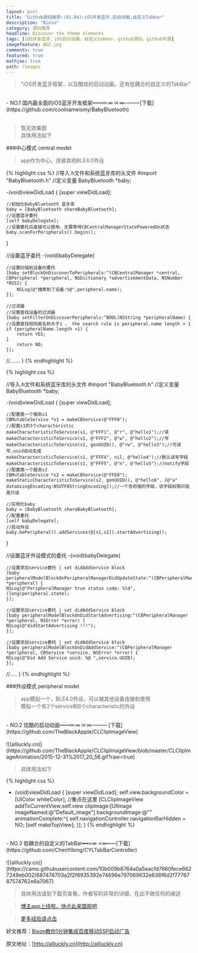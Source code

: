 ```yaml
---
layout: post
title: "Github源码推荐:(01.04):iOS开发蓝牙,启动动画,自定义Tabbar"
description: "Biosn"
category: 源码推荐
headline: Discover the theme elements
tags: [iOS开发蓝牙，iOS启动动画，自定义tabbar，github源码，github开源]
imagefeature: BG2.jpg
comments: true
featured: true
mathjax: true
path: /images
---
```


>&quot;iOS开发蓝牙框架，以及酷炫的启动动画，还有低耦合的自定义的TabBar&quot;

<br>
- NO.1 国内最全面的iOS蓝牙开发框架━━∝∞ ∝∞┅┉┉[下载](https://github.com/coolnameismy/BabyBluetooth) <br>
<br>

> 暂无效果图<br>
> 具体用法如下<br>

###中心模式 central model
<br>

> app作为中心，连接其他BLE4.0外设<br>

{% highlight css %}
//导入.h文件和系统蓝牙库的头文件
#import "BabyBluetooth.h"
//定义变量
BabyBluetooth *baby;

-(void)viewDidLoad {
    [super viewDidLoad];

    //初始化BabyBluetooth 蓝牙库
    baby = [BabyBluetooth shareBabyBluetooth];
    //设置蓝牙委托
    [self babyDelegate];
    //设置委托后直接可以使用，无需等待CBCentralManagerStatePoweredOn状态
    baby.scanForPeripherals().begin();
}

//设置蓝牙委托
-(void)babyDelegate{

    //设置扫描到设备的委托
    [baby setBlockOnDiscoverToPeripherals:^(CBCentralManager *central, CBPeripheral *peripheral, NSDictionary *advertisementData, NSNumber *RSSI) {
        NSLog(@"搜索到了设备:%@",peripheral.name);
    }];

    //过滤器
    //设置查找设备的过滤器
    [baby setFilterOnDiscoverPeripherals:^BOOL(NSString *peripheralName) {
    //设置查找规则是名称大于1 ， the search rule is peripheral.name length > 1
    if (peripheralName.length >1) {
        return YES;
    }
        return NO;
    }];

//.......
}
{% endhighlight %}
<br>

{% highlight css %}

//导入.h文件和系统蓝牙库的头文件
#import "BabyBluetooth.h"
//定义变量
BabyBluetooth *baby;

-(void)viewDidLoad {
    [super viewDidLoad];

    //配置第一个服务s1
    CBMutableService *s1 = makeCBService(@"FFF0");
    //配置s1的3个characteristic
    makeCharacteristicToService(s1, @"FFF1", @"r", @"hello1");//读
    makeCharacteristicToService(s1, @"FFF2", @"w", @"hello2");//写
    makeCharacteristicToService(s1, genUUID(), @"rw", @"hello3");//可读写,uuid自动生成
    makeCharacteristicToService(s1, @"FFF4", nil, @"hello4");//默认读写字段
    makeCharacteristicToService(s1, @"FFF5", @"n", @"hello5");//notify字段
    //配置第一个服务s2
    CBMutableService *s2 = makeCBService(@"FFE0");
    makeStaticCharacteristicToService(s2, genUUID(), @"hello6", [@"a" dataUsingEncoding:NSUTF8StringEncoding]);//一个含初值的字段，该字段权限只能是只读

    //实例化baby
    baby = [BabyBluetooth shareBabyBluetooth];
    //配置委托
    [self babyDelegate];
    //启动外设
    baby.bePeripheral().addServices(@[s1,s2]).startAdvertising();
}

//设置蓝牙外设模式的委托
-(void)babyDelegate{

    //设置添加service委托 | set didAddService block
    [baby peripheralModelBlockOnPeripheralManagerDidUpdateState:^(CBPeripheralManager *peripheral) {
    NSLog(@"PeripheralManager trun status code: %ld",(long)peripheral.state);
    }];

    //设置添加service委托 | set didAddService block
    [baby peripheralModelBlockOnDidStartAdvertising:^(CBPeripheralManager *peripheral, NSError *error) {
    NSLog(@"didStartAdvertising !!!");
    }];

    //设置添加service委托 | set didAddService block
    [baby peripheralModelBlockOnDidAddService:^(CBPeripheralManager *peripheral, CBService *service, NSError *error) {
    NSLog(@"Did Add Service uuid: %@ ",service.UUID);
    }];

//.....
}
{% endhighlight %}

###外设模式 peripheral model<br>
>app模拟一个，BLE4.0外设，可以被其他设备连接和使用<br>
>模拟一个有2个service和6个characteristic的外设<br>


<br>
- NO.2 炫酷的启动动画━━∝∞ ∝∞┅┉┉ [下载](https://github.com/TheBlackApple/CLClipImageView)<br>
<br>
![(allluckly.cn)](https://github.com/TheBlackApple/CLClipImageView/blob/master/CLClipImageAnimation/2015-12-31%2017_20_56.gif?raw=true)<br>

> 具体用法如下<br>

{% highlight css %}
- (void)viewDidLoad {
    [super viewDidLoad];
    self.view.backgroundColor = [UIColor whiteColor];
    //重点在这里
    [CLClipImageView addToCurrentView:self.view clipImage:[UIImage imageNamed:@"Default_image"] backgroundImage:@"" animationComplete:^{
        self.navigationController.navigationBarHidden = NO;
        [self makeTopView];
    }];
}
{% endhighlight %}
<br>
- NO.3 低耦合的自定义的TabBar━━∝∞ ∝∞┅┉┉[下载](https://github.com/ChenYilong/CYLTabBarController)<br>

<br>
![(allluckly.cn)](https://camo.githubusercontent.com/10b009b8764a0a5eacfd7660fece6627249eb002/687474703a2f2f6935392e74696e797069632e636f6d2f7776787574762e6a7067)<br>

> 具体用法请到下载页查看，作者写的非常的详细，在此不做任何的阐述<br>

> [博主app上线啦，快点此来围观吧](https://itunes.apple.com/us/app/it-blog-zi-xueios-kai-fa-jin/id1067787090?l=zh&ls=1&mt=8)<br>

> [更多经验请点击](http://allluckly.cn/)<br>

好文推荐：[Bison教你1分钟集成百度移动SSP启动广告](http://allluckly.cn/sdk/baidu01/)<br>

原文地址：[http://allluckly.cn](http://allluckly.cn)







